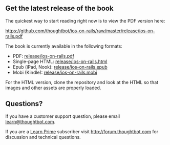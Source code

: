 ## Get the latest release of the book

The quickest way to start reading right now is to view the PDF version here:

<https://github.com/thoughtbot/ios-on-rails/raw/master/release/ios-on-rails.pdf>

The book is currently available in the following formats:

* PDF: [release/ios-on-rails.pdf](https://github.com/thoughtbot/ios-on-rails/raw/master/release/ios-on-rails.pdf)
* Single-page HTML: [release/ios-on-rails.html](https://github.com/thoughtbot/ios-on-rails/raw/master/release/ios-on-rails.html)
* Epub (iPad, Nook): [release/ios-on-rails.epub](https://github.com/thoughtbot/ios-on-rails/raw/master/release/ios-on-rails.epub)
* Mobi (Kindle): [release/ios-on-rails.mobi](https://github.com/thoughtbot/ios-on-rails/raw/master/release/ios-on-rails.mobi)

For the HTML version, clone the repository and look at the HTML so that images
and other assets are properly loaded.

## Questions?

If you have a customer support question, please email <learn@thoughtbot.com>.

If you are a [Learn Prime](https://learn.thoughtbot.com/prime)
subscriber visit <http://forum.thoughtbot.com> for discussion and technical
questions.

